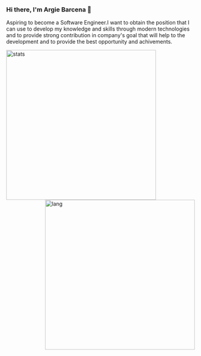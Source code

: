 ### Hi there, I'm Argie Barcena 👋

Aspiring to become a Software Engineer.I want to obtain the position that I can use to develop my knowledge and skills through modern technologies and to provide strong contribution in company's goal that will help to the development and to provide the best opportunity and achivements.

<img align="left" src="https://github-readme-stats.vercel.app/api/top-langs/?username=Zhi0105&layout=compact&theme=radical" width="400" alt="stats"  />
<img align="right" src="https://github-readme-stats.vercel.app/api?username=Zhi0105&show_icons=true&theme=radical" width="400" alt="lang" />

<br/><br/><br/><br/><br/>

<!-- <p><img src="https://activity-graph.herokuapp.com/graph?username=Zhi0105&theme=react-dark" />
</p>
  -->
<!--
**Zhi0105/Zhi0105** is a ✨ _special_ ✨ repository because its `README.md` (this file) appears on your GitHub profile.

Here are some ideas to get you started:

- 🔭 I’m currently working on ...
- 🌱 I’m currently learning ...
- 👯 I’m looking to collaborate on ...
- 🤔 I’m looking for help with ...
- 💬 Ask me about ...
- 📫 How to reach me: ...
- 😄 Pronouns: ...
- ⚡ Fun fact: ...
-->
